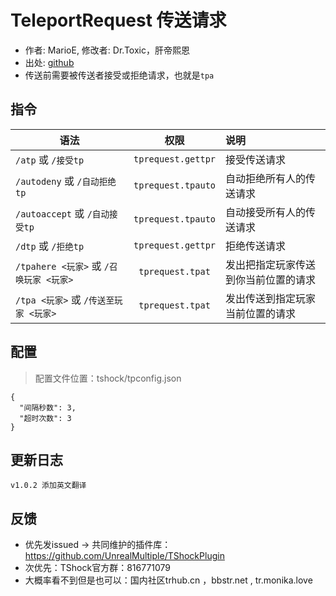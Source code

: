 # TeleportRequest 传送请求

- 作者: MarioE, 修改者: Dr.Toxic，肝帝熙恩
- 出处: [github](https://github.com/MarioE/TeleportRequest)
- 传送前需要被传送者接受或拒绝请求，也就是`tpa`

## 指令

| 语法                             |         权限         | 说明                 |
| ------------------------------ | :----------------: | :----------------- |
| `/atp` 或 `/接受tp`               | `tprequest.gettpr` | 接受传送请求             |
| `/autodeny` 或 `/自动拒绝tp`        | `tprequest.tpauto` | 自动拒绝所有人的传送请求       |
| `/autoaccept` 或 `/自动接受tp`      | `tprequest.tpauto` | 自动接受所有人的传送请求       |
| `/dtp` 或 `/拒绝tp`               | `tprequest.gettpr` | 拒绝传送请求             |
| `/tpahere <玩家>` 或 `/召唤玩家 <玩家>` |  `tprequest.tpat`  | 发出把指定玩家传送到你当前位置的请求 |
| `/tpa <玩家>` 或 `/传送至玩家 <玩家>`    |  `tprequest.tpat`  | 发出传送到指定玩家当前位置的请求   |

## 配置

> 配置文件位置：tshock/tpconfig.json

```json5
{
  "间隔秒数": 3,
  "超时次数": 3
}
```

## 更新日志

```
v1.0.2 添加英文翻译
```

## 反馈

- 优先发issued -> 共同维护的插件库：https://github.com/UnrealMultiple/TShockPlugin
- 次优先：TShock官方群：816771079
- 大概率看不到但是也可以：国内社区trhub.cn ，bbstr.net , tr.monika.love

